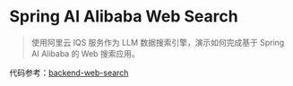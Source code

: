# Spring AI Alibaba Web Search

> 使用阿里云 IQS 服务作为 LLM 数据搜索引擎，演示如何完成基于 Spring AI Alibaba 的 Web 搜索应用。

代码参考：[backend-web-search](../../spring-ai-alibaba-integration-example/backend/src/main/java/com/alibaba/cloud/ai/application/websearch)
